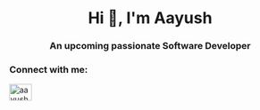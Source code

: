 <h1 align="center">Hi 👋, I'm Aayush</h1>
<h3 align="center">An upcoming passionate Software Developer</h3>

<h3 align="left">Connect with me:</h3>
<p align="left">
<a href="https://linkedin.com/in/aayushpatel2403" target="blank"><img align="center" src="https://raw.githubusercontent.com/rahuldkjain/github-profile-readme-generator/master/src/images/icons/Social/linked-in-alt.svg" alt="aayushpatel2403" height="30" width="40" /></a>
</p>
